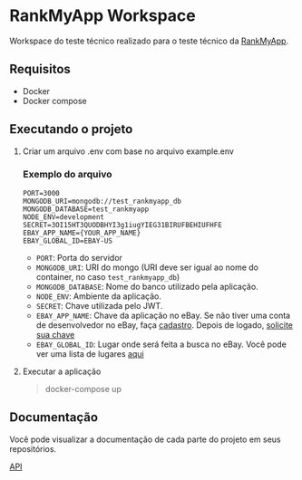 # RankMyApp Workspace
Workspace do teste técnico realizado para o teste técnico da [RankMyApp](https://www.rankmyapp.com/pt-br/).

## Requisitos
- Docker
- Docker compose

## Executando o projeto
1. Criar um arquivo .env com base no arquivo example.env
    ### Exemplo do arquivo
    ```
    PORT=3000
    MONGODB_URI=mongodb://test_rankmyapp_db
    MONGODB_DATABASE=test_rankmyapp
    NODE_ENV=development
    SECRET=3OI15HT3QUODBHYI3g1iugYIEG31BIRUFBEHIUFHFE
    EBAY_APP_NAME={YOUR_APP_NAME}
    EBAY_GLOBAL_ID=EBAY-US
    ```

    - `PORT`: Porta do servidor
    - `MONGODB_URI`: URI do mongo (URI deve ser igual ao nome do container, no caso `test_rankmyapp_db`)
    - `MONGODB_DATABASE`: Nome do banco utilizado pela aplicação.
    - `NODE_ENV`: Ambiente da aplicação.
    - `SECRET`: Chave utilizada pelo JWT.
    - `EBAY_APP_NAME`: Chave da aplicação no eBay. Se não tiver uma conta de desenvolvedor no eBay, faça [cadastro](https://developer.ebay.com/signin?tab=register). Depois de logado, [solicite sua chave](https://developer.ebay.com/my/keys)
    - `EBAY_GLOBAL_ID`: Lugar onde será feita a busca no eBay. Você pode ver uma lista de lugares [aqui](https://developer.ebay.com/DevZone/finding/CallRef/Enums/GlobalIdList.html)
2. Executar a aplicação
    > docker-compose up

## Documentação
Você pode visualizar a documentação de cada parte do projeto em seus repositórios.

[API](https://github.com/wricke/rankmyapp-api)
